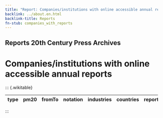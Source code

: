 ```yaml
---
title: "Report: Companies/institutions with online accessible annual reports"
backlink: ../about.en.html
backlink-title: Reports
fn-stub: companies_with_reports
---
```


## Reports 20th Century Press Archives

# Companies/institutions with online accessible annual reports

::: {.wikitable}

type | pm20 | fromTo | notation | industries | countries | reports
-|-|-|-|-|-|-

:::

